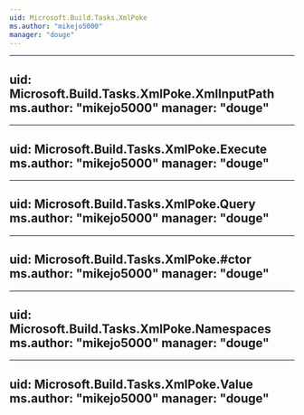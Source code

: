 ```yaml
---
uid: Microsoft.Build.Tasks.XmlPoke
ms.author: "mikejo5000"
manager: "douge"
---
```


---
uid: Microsoft.Build.Tasks.XmlPoke.XmlInputPath
ms.author: "mikejo5000"
manager: "douge"
---

---
uid: Microsoft.Build.Tasks.XmlPoke.Execute
ms.author: "mikejo5000"
manager: "douge"
---

---
uid: Microsoft.Build.Tasks.XmlPoke.Query
ms.author: "mikejo5000"
manager: "douge"
---

---
uid: Microsoft.Build.Tasks.XmlPoke.#ctor
ms.author: "mikejo5000"
manager: "douge"
---

---
uid: Microsoft.Build.Tasks.XmlPoke.Namespaces
ms.author: "mikejo5000"
manager: "douge"
---

---
uid: Microsoft.Build.Tasks.XmlPoke.Value
ms.author: "mikejo5000"
manager: "douge"
---
